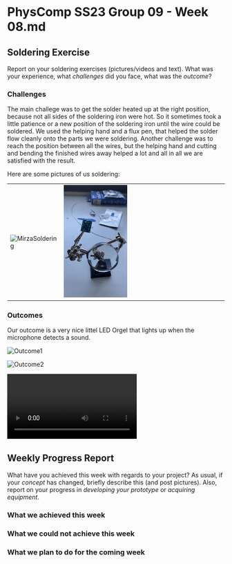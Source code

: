 # PhysComp SS23 Group 09 - Week 08.md

## Soldering Exercise
Report on your soldering exercises (pictures/videos and text). What was your experience, what *challenges* did you face, what was the *outcome*?


### Challenges  

The main challege was to get the solder heated up at the right position, because not all sides of the soldering iron were hot. So it sometimes took a little patience or a new position of the soldering iron until the wire could be soldered. We used the helping hand and a flux pen, that helped the solder flow cleanly onto the parts we were soldering.
Another challenge was to reach the position between all the wires, but the helping hand and cutting and bending the finished wires away helped a lot and all in all we are satisfied with the result. 

Here are some pictures of us soldering: 

<table><tr>
<td> <img src="Figures/mirzaSoldering.jpg" alt="MirzaSoldering" style="width: 40%;"/> </td>
<td> <img src="Figures/helpingHand.jpg" alt="HelpingHand" style="width: 40%;"/> </td>
</tr></table>


### Outcomes 
Our outcome is a very nice littel LED Orgel that lights up when the microphone detects a sound.

![Outcome1](Figures/outcomeSoldering2.jpg)

![Outcome2](Figures/outcomeSoldering1.jpg)

![](Figures/videoLEDOrgel.mp4)




## Weekly Progress Report

What have you achieved this week with regards to your project? As usual, if your *concept* has changed, briefly describe this (and post pictures). Also, report on your progress in *developing your prototype* or *acquiring equipment*.

### What we achieved this week

### What we could not achieve this week

### What we plan to do for the coming week
